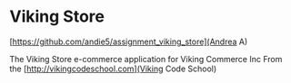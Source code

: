 Viking Store
============
[https://github.com/andie5/assignment_viking_store](Andrea A)


The Viking Store e-commerce application for Viking Commerce Inc
From the [http://vikingcodeschool.com](Viking Code School)